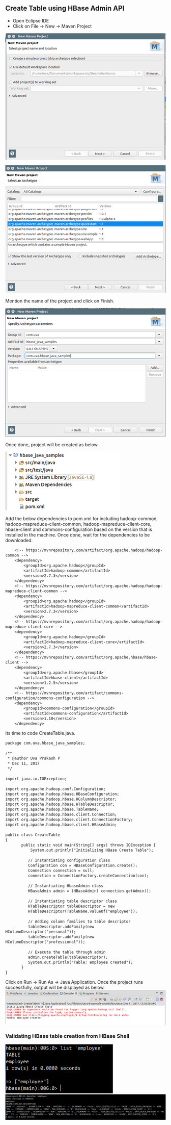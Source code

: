 ## Create Table using HBase Admin API

* Open Eclipse IDE
* Click on File -&gt; New -&gt; Maven Project

![](/assets/new_maven_proj_1.png)

![](/assets/new_maven_proj_2.png)

Mention the name of the project and click on Finish.

![](/assets/new_maven_proj_3.png)

Once done, project will be created as below.

![](/assets/project_structure.png)

Add the below dependencies to pom.xml for including hadoop-common, hadoop-mapreduce-client-common, hadoop-mapreduce-client-core, hbase-client and commons-configuration based on the version that is installed in the machine. Once done, wait for the dependencies to be downloaded.

```
    <!-- https://mvnrepository.com/artifact/org.apache.hadoop/hadoop-common -->
    <dependency>
        <groupId>org.apache.hadoop</groupId>
        <artifactId>hadoop-common</artifactId>
        <version>2.7.3</version>
    </dependency>
    <!-- https://mvnrepository.com/artifact/org.apache.hadoop/hadoop-mapreduce-client-common -->
    <dependency>
        <groupId>org.apache.hadoop</groupId>
        <artifactId>hadoop-mapreduce-client-common</artifactId>
        <version>2.7.3</version>
    </dependency>
    <!-- https://mvnrepository.com/artifact/org.apache.hadoop/hadoop-mapreduce-client-core -->
    <dependency>
        <groupId>org.apache.hadoop</groupId>
        <artifactId>hadoop-mapreduce-client-core</artifactId>
        <version>2.7.3</version>
    </dependency>
    <!-- https://mvnrepository.com/artifact/org.apache.hbase/hbase-client -->
    <dependency>
        <groupId>org.apache.hbase</groupId>
        <artifactId>hbase-client</artifactId>
        <version>1.2.5</version>
    </dependency>
    <!-- https://mvnrepository.com/artifact/commons-configuration/commons-configuration -->
    <dependency>
        <groupId>commons-configuration</groupId>
        <artifactId>commons-configuration</artifactId>
        <version>1.10</version>
    </dependency>
```

Its time to code CreateTable.java.

```
package com.uva.hbase_java_samples;

/**
 * @author Uva Prakash P
 * Dec 11, 2017
 */

import java.io.IOException;

import org.apache.hadoop.conf.Configuration;
import org.apache.hadoop.hbase.HBaseConfiguration;
import org.apache.hadoop.hbase.HColumnDescriptor;
import org.apache.hadoop.hbase.HTableDescriptor;
import org.apache.hadoop.hbase.TableName;
import org.apache.hadoop.hbase.client.Connection;
import org.apache.hadoop.hbase.client.ConnectionFactory;
import org.apache.hadoop.hbase.client.HBaseAdmin;

public class CreateTable 
{
       public static void main(String[] args) throws IOException {
           System.out.println("Initializing HBase Create Table");

          // Instantiating configuration class
          Configuration con = HBaseConfiguration.create();
          Connection connection = null;
          connection = ConnectionFactory.createConnection(con);

          // Instantiating HbaseAdmin class
          HBaseAdmin admin = (HBaseAdmin) connection.getAdmin();

          // Instantiating table descriptor class
          HTableDescriptor tableDescriptor = new
          HTableDescriptor(TableName.valueOf("employee"));

          // Adding column families to table descriptor
          tableDescriptor.addFamily(new HColumnDescriptor("personal"));
          tableDescriptor.addFamily(new HColumnDescriptor("professional"));

          // Execute the table through admin
          admin.createTable(tableDescriptor);
          System.out.println("Table: employee created");
       }
}
```

Click on Run -&gt; Run As -&gt; Java Application. Once the project runs successfully, output will be displayed as below.![](/assets/output.png)

### Validating HBase table creation from HBase Shell

![](/assets/hbase-shell-1.png)![](/assets/hbase-shell-2.png)

